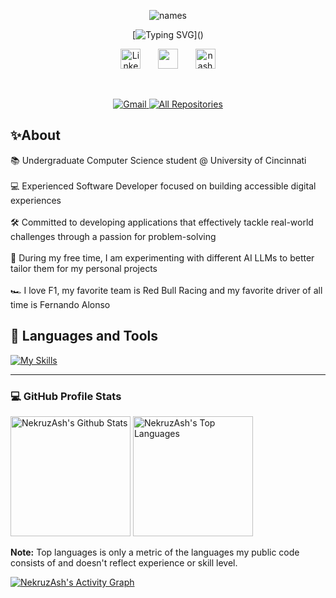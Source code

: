 
<div align="center">

![names](https://github.com/NekruzAsh/NekruzAsh/assets/64292629/da31eabd-298b-474f-880f-94da5dbd68b7)


[![Typing SVG](https://readme-typing-svg.demolab.com?font=Fira+Code&pause=1000&color=f75c7e&random=false&width=435&size=22&lines=Junior%20Computer%20Science%20Student.;7%2B%20years%20of%20coding%20experience.)]()

</div>


<p align="center">
  <a href="https://www.linkedin.com/in/nekruzash/"><img width="32px" alt="LinkedIn" title="LinkedIn" src="https://i.imgur.com/yRpa1dQ.png"/></a>
  &#8287;&#8287;&#8287;&#8287;&#8287;
  <a href="https://discord.com/users/1166749150814158949" alt="Discord" title="NekruzAsh Discord"><img width="32px" src="https://i.imgur.com/OViZO8J.png"/></a>
  &#8287;&#8287;&#8287;&#8287;&#8287;
  <a href="https://nashrapov.com/"><img width="32px" alt="nashrapov.com" title="portfolio website" src="https://i.imgur.com/mVm29vK.png"></a>

</p>

<br/>

<p align="center">
 
<a href="mailto:nekruzashrapov16@gmail.com">
  <img src="https://img.shields.io/badge/Gmail-D14836?style=for-the-badge&logo=gmail&logoColor=white" alt="Gmail">
</a>
<a href="https://github.com/NekruzAsh?tab=repositories&sort=stargazers"><img alt="All Repositories" title="All Repositories" src="https://custom-icon-badges.demolab.com/badge/-All%20Of%20My%20Repos-640465?style=for-the-badge&logoColor=white&logo=repo"/></a>

</p>

## ✨About
 📚 Undergraduate Computer Science student @ University of Cincinnati
 <br />
 <br />
 💻 Experienced Software Developer focused on building accessible digital experiences
 <br />
 <br />
 🛠️ Committed to developing applications that effectively tackle real-world challenges through a passion for problem-solving
 <br />
 <br />
 🤖 During my free time, I am experimenting with different AI LLMs to better tailor them for my personal projects
 <br />
 <br />
 🏎️ I love F1, my favorite team is Red Bull Racing and my favorite driver of all time is Fernando Alonso

## 🧰 Languages and Tools

[![My Skills](https://skillicons.dev/icons?i=html,css,js,tailwind,scss,react,nodejs,express,nextjs,cpp,py,mongodb,firebase,git,github,vscode,supabase,java,kubernetes,docker,spring,maven&perline=11)](https://skillicons.dev)




---

<h3>💻 GitHub Profile Stats</h3>

  <!-- https://github.com/anuraghazra/github-readme-stats -->

  <a href="https://github.com/anuraghazra/github-readme-stats"><img alt="NekruzAsh's Github Stats" src="https://denvercoder1-github-readme-stats.vercel.app/api/?username=NekruzAsh&show_icons=true&include_all_commits=true&count_private=true&theme=react&hide_border=true&bg_color=1F222E&title_color=F85D7F&icon_color=F8D866" height="192px"/></a>
  <a href="https://github.com/anuraghazra/github-readme-stats"><img alt="NekruzAsh's Top Languages" src="https://denvercoder1-github-readme-stats.vercel.app/api/top-langs/?username=NekruzAsh&langs_count=8&layout=compact&theme=react&hide_border=true&bg_color=1F222E&title_color=F85D7F&icon_color=F8D866&hide=Jupyter%20Notebook,Roff" height="192px"/></a>
  <br/>

  <b>Note:</b> Top languages is only a metric of the languages my public code consists of and doesn't reflect experience or skill level.
  
<a href="https://github.com/ashutosh00710/github-readme-activity-graph"><img alt="NekruzAsh's Activity Graph" src="https://github-readme-activity-graph.vercel.app/graph/?username=NekruzAsh&bg_color=1F222E&color=F8D866&line=F85D7F&point=FFFFFF&hide_border=true" /></a>






          

          
          
          
          
  
          


